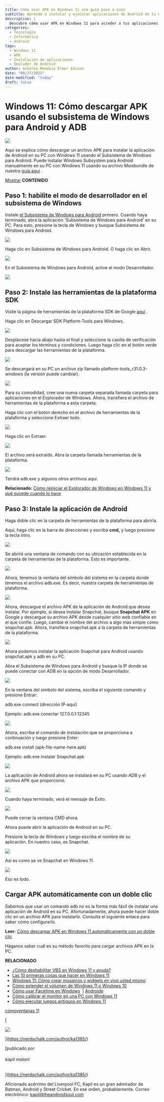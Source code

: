 ```yaml
---
title: Cómo usar APK en Windows 11 una guía paso a paso
subtitle: Aprende a instalar y ejecutar aplicaciones de Android en tu PC con Windows 11
description: |
  Descubre cómo usar APK en Windows 11 para acceder a tus aplicaciones móviles favoritas desde tu PC. Esta guía paso a paso te muestra cómo instalar y ejecutar APK en Windows 11 sin problemas.
categories:
  - Tecnología
  - Informática
  - Android
tags:
  - Windows 11
  - APK
  - Instalación de aplicaciones
  - Emulador de Android
author: Achalma Mendoza Elmer Edison
date: "09/27/2022"
date-modified: "today"
draft: false
---
```




# Windows 11: Cómo descargar APK usando el subsistema de Windows para Android y ADB

![](https://cdn.nerdschalk.com/wp-content/uploads/2021/10/install-logo-759x427.png?width=600)

Aquí se explica cómo descargar un archivo APK para instalar la aplicación de Android en su PC con Windows 11 usando el Subsistema de Windows para Android. Puede instalar Windows Subsystem para Android manualmente en su PC con Windows 11 usando su archivo Msixbundle de nuestra [guía aquí](https://nerdschalk.com/android-apps-on-windows-11-dev-channel-how-to-install-windows-subsystem-for-android-manually-with-msixbundle/) .

[Mostrar](https://nerdschalk.com/windows-11-how-to-sideload-apk-using-windows-subsystem-for-android-and-adb/#) **CONTENIDO** [](https://nerdschalk.com/windows-11-how-to-sideload-apk-using-windows-subsystem-for-android-and-adb/#)

## Paso 1: habilite el modo de desarrollador en el subsistema de Windows

Instale [el Subsistema de Windows para Android](https://nerdschalk.com/android-apps-on-windows-11-dev-channel-how-to-install-windows-subsystem-for-android-manually-with-msixbundle/) primero. Cuando haya terminado, abra la aplicación 'Subsistema de Windows para Android' en su PC. Para esto, presione la tecla de Windows y busque Subsistema de Windows para Android.

![](https://cdn.nerdschalk.com/wp-content/uploads/2021/10/get-android-apps-on-windows-11-dev-channel-09.png?width=800)

Haga clic en Subsistema de Windows para Android. O haga clic en Abrir.

![](https://cdn.nerdschalk.com/wp-content/uploads/2021/10/get-android-apps-on-windows-11-dev-channel-08.png?width=800)

En el Subsistema de Windows para Android, active el modo Desarrollador.

![](https://cdn.nerdschalk.com/wp-content/uploads/2021/10/get-android-apps-on-windows-11-dev-channel-10-2.png?width=800)

## Paso 2: Instale las herramientas de la plataforma SDK

Visite la página de herramientas de la plataforma SDK de Google [aquí](https://developer.android.com/studio/releases/platform-tools.html) .

Haga clic en Descargar SDK Platform-Tools para Windows.

![](https://cdn.nerdschalk.com/wp-content/uploads/2021/10/get-android-apps-on-windows-11-dev-channel-11.png?width=800)

Desplácese hacia abajo hasta el final y seleccione la casilla de verificación para aceptar los términos y condiciones. Luego haga clic en el botón verde para descargar las herramientas de la plataforma.

![](https://cdn.nerdschalk.com/wp-content/uploads/2021/10/get-android-apps-on-windows-11-dev-channel-12.png?width=700)

Se descargará en su PC un archivo zip llamado platform-tools_r31.0.3-windows (la versión puede cambiar).

![](https://cdn.nerdschalk.com/wp-content/uploads/2021/10/get-android-apps-on-windows-11-dev-channel-13.png?width=700)

Para su comodidad, cree una nueva carpeta separada llamada carpeta para aplicaciones en el Explorador de Windows. Ahora, transfiera el archivo de herramientas de la plataforma a esta carpeta.

Haga clic con el botón derecho en el archivo de herramientas de la plataforma y seleccione Extraer todo.

![](https://cdn.nerdschalk.com/wp-content/uploads/2021/10/get-android-apps-on-windows-11-dev-channel-14.png?width=500)

Haga clic en Extraer.

![](https://cdn.nerdschalk.com/wp-content/uploads/2021/10/get-android-apps-on-windows-11-dev-channel-15-2.png?width=700)

El archivo será extraído. Abra la carpeta llamada herramientas de la plataforma.

![](https://cdn.nerdschalk.com/wp-content/uploads/2021/10/get-android-apps-on-windows-11-dev-channel-16.png?width=500)

Tendrá adb.exe y algunos otros archivos aquí.

**Relacionado:** [Cómo reiniciar el Explorador de Windows en Windows 11 y qué sucede cuando lo hace](https://nerdschalk.com/how-to-restart-windows-explorer-on-windows-11-and-what-happens-when-you-do-it/)

## Paso 3: Instale la aplicación de Android

Haga doble clic en la carpeta de herramientas de la plataforma para abrirla.

Aquí, haga clic en la barra de direcciones y escriba **cmd,** y luego presione la tecla Intro.

![](https://cdn.nerdschalk.com/wp-content/uploads/2021/10/get-android-apps-on-windows-11-dev-channel-20.png?width=500)

Se abrirá una ventana de comando con su ubicación establecida en la carpeta de herramientas de la plataforma. Esto es importante.

![](https://cdn.nerdschalk.com/wp-content/uploads/2021/10/get-android-apps-on-windows-11-dev-channel-21.png?width=800)

Ahora, tenemos la ventana del símbolo del sistema en la carpeta donde tenemos el archivo adb.exe. Es decir, nuestra carpeta de herramientas de plataforma.

![](https://cdn.nerdschalk.com/wp-content/uploads/2021/10/get-android-apps-on-windows-11-dev-channel-17.png?width=700)

Ahora, descargue el archivo APK de la aplicación de Android que desea instalar. Por ejemplo, si desea instalar Snapchat, busque **Snapchat APK** en Google y descargue su archivo APK desde cualquier sitio web confiable en el que confíe. Luego, cambie el nombre del archivo a algo más simple como snapchat.apk. Ahora, transfiera snapchat.apk a la carpeta de herramientas de la plataforma.

![](https://cdn.nerdschalk.com/wp-content/uploads/2021/10/get-android-apps-on-windows-11-dev-channel-18.png?width=700)

Ahora podemos instalar la aplicación Snapchat para Android usando snapchat.apk y adb en su PC.

Abra el Subsistema de Windows para Android y busque la IP donde se puede conectar con ADB en la opción de modo Desarrollador.

![](https://cdn.nerdschalk.com/wp-content/uploads/2021/10/get-android-apps-on-windows-11-dev-channel-19.png?width=800)

En la ventana del símbolo del sistema, escriba el siguiente comando y presione Entrar:

adb.exe connect (dirección IP-aquí)

Ejemplo: adb.exe conectar 127.0.0.1:12345

![](https://cdn.nerdschalk.com/wp-content/uploads/2021/10/get-android-apps-on-windows-11-dev-channel-22.png?width=800)

Ahora, escriba el comando de instalación que se proporciona a continuación y luego presione Enter:

adb.exe install (apk-file-name-here.apk)

Ejemplo: adb.exe instalar Snapchat.apk

![](https://cdn.nerdschalk.com/wp-content/uploads/2021/10/get-android-apps-on-windows-11-dev-channel-23.png?width=800)

La aplicación de Android ahora se instalará en su PC usando ADB y el archivo APK que proporcionó.

![](https://cdn.nerdschalk.com/wp-content/uploads/2021/10/get-android-apps-on-windows-11-dev-channel-24.png?width=800)

Cuando haya terminado, verá el mensaje de Éxito.

![](https://cdn.nerdschalk.com/wp-content/uploads/2021/10/get-android-apps-on-windows-11-dev-channel-25.png?width=800)

Puede cerrar la ventana CMD ahora.

Ahora puede abrir la aplicación de Android en su PC.

Presione la tecla de Windows y luego escriba el nombre de su aplicación. En nuestro caso, es Snapchat.

![](https://cdn.nerdschalk.com/wp-content/uploads/2021/10/get-android-apps-on-windows-11-dev-channel-27.png?width=800)

Así es como se ve Snapchat en Windows 11.

![](https://cdn.nerdschalk.com/wp-content/uploads/2021/10/get-android-apps-on-windows-11-dev-channel-26.jpg?width=800)

Eso es todo.

## Cargar APK automáticamente con un doble clic

Sabemos que usar un comando adb no es la forma más fácil de instalar una aplicación de Android en su PC. Afortunadamente, ahora puede hacer doble clic en un archivo APK para instalarlo. Consulta el siguiente enlace para saber cómo configurarlo.

**Leer:** [Cómo descargar APK en Windows 11 automáticamente con un doble clic](https://nerdschalk.com/how-to-sideload-apk-on-windows-11-automatically-with-a-double-click/)

Háganos saber cuál es su método favorito para cargar archivos APK en la PC.

**RELACIONADO**

- [¿Cómo deshabilitar VBS en Windows 11 y ayuda?](https://nerdschalk.com/how-to-disable-vbs-on-windows-11-and-does-it-help/)
- [Las 10 primeras cosas que hacer en Windows 11](https://nerdschalk.com/first-10-things-to-do-on-windows-11/)
- [Windows 11: Cómo crear mosaicos y widgets en vivo usted mismo](https://nerdschalk.com/windows-11-how-to-create-live-tiles-and-widgets/)
- [Cómo extender el volumen de Windows 11 o Windows 10](https://nerdschalk.com/how-to-extend-volume-windows-11-or-windows-10/)
- [Cómo usar Facetime en Windows](https://nerdschalk.com/how-to-facetime-windows-users/)  | [Androide](https://nerdschalk.com/how-to-facetime-android-users/)
- [Cómo calibrar el monitor en una PC con Windows 11](https://nerdschalk.com/how-to-calibrate-monitor-on-windows-11-pc/)
- [Cómo ejecutar juegos antiguos en Windows 11](https://nerdschalk.com/how-to-run-old-games-on-windows-11/)

[cómo](https://nerdschalk.com/tag/how-to/)[ventanas 11](https://nerdschalk.com/tag/windows-11/)

[

![](https://secure.gravatar.com/avatar/8ddaa30f5018c02bbfc30545a9a2b72a?s=96&d=retro&r=g)

](https://nerdschalk.com/author/ka1385/)

[publicado por

###### kapil malani

](https://nerdschalk.com/author/ka1385/)

Aficionado acérrimo del Liverpool FC, Kapil es un gran admirador de Batman, Android y Street Cricket. En ese orden, probablemente. Correo electrónico: kapil@theandroidsoul.com
